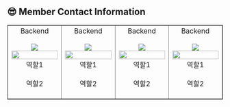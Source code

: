 ## :sunglasses: Member Contact Information

<table border>
  <tbody>
    <tr>
      <td align="center" width="200px">
        <center>Backend</center><br>
        <a href="https://github.com/lfoyh6591">
          <img src="https://img.shields.io/badge/Fredi-6e34bf?style=flat-round&logo=GitHub&logoColor=white"/>
        <img width="100%" src="https://avatars.githubusercontent.com/u/73338772?v=4"  alt=""/>
        </a>
        <center>역할1</center><br>
        <center>역할2</center><br>
      </td>
      <td align="center" width="200px">
        <center>Backend</center><br>
        <a href="https://github.com/charliematchir">
          <img src="https://img.shields.io/badge/Mike-345ebf?style=flat-round&logo=GitHub&logoColor=white"/>
        <img width="100%" src="https://avatars.githubusercontent.com/u/134124094?v=4"  alt=""/>
        </a>
        <center>역할1</center><br>
        <center>역할2</center><br>
      </td>
      <td align="center" width="200px">
        <center>Backend</center><br>
        <a href="https://github.com/Gongmeda">
          <img src="https://img.shields.io/badge/Dino-ff5e5e?style=flat-round&logo=GitHub&logoColor=white"/>
        <img width="100%" src="https://avatars.githubusercontent.com/u/25472942?v=4"  alt=""/>
        </a>
        <center>역할1</center><br>
        <center>역할2</center><br>
      </td>
      <td align="center" width="200px">
        <center>Backend</center><br>
        <a href="https://github.com/724thomas">
          <img src="https://img.shields.io/badge/Joon-34bfa6?style=flat-round&logo=GitHub&logoColor=white"/>
        <img width="100%" src="https://avatars.githubusercontent.com/u/113500771?v=4"  alt=""/>
        </a>
        <center>역할1</center><br>
        <center>역할2</center><br>
      </td>
     </tr>
  </tbody>
</table>
